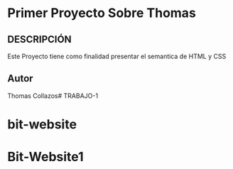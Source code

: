 # Primer Proyecto Sobre Thomas
## DESCRIPCIÓN
Este Proyecto tiene como finalidad presentar el semantica de HTML y CSS 
## Autor
Thomas Collazos# TRABAJO-1
# bit-website
# Bit-Website1
